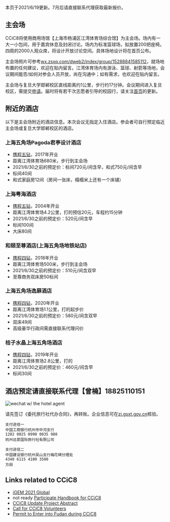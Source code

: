 本页于2021/6/19更新。7月后请直接联系代理获取最新报价。

## 主会场

CCiC8将使用商用场馆【上海市杨浦区江湾体育场综合馆】为主会场。场内有一大一小包间，用于嘉宾休息及封闭讨论。场内为标准篮球场，拟放置200把座椅。四周的2000人观众席，将设计开放讨论空间。具体场地设计将在首页公布。

主会场照片可参考[wx.zsxq.com/dweb2/index/group/15288841585112](https://wx.zsxq.com/dweb2/index/topic_detail/215114888155181)，就场地布置的任何建议，欢迎在贴内留言。江湾体育场内有游泳、篮球、射箭等场地，会议期间能否/如何对参会人员开放，尚在沟通中；如有需求，也欢迎在贴内留言。

主会场与复旦大学邯郸校区直线距离约1公里，步行约17分钟。会议期间进入复旦校区，需提交[申请](https://www.wjx.cn/vj/r6cE82R.aspx)。届时将有若干次志愿者引导的校园行，请关注[首页](/)的更新。

## 附近的酒店

以下是主会场附近的酒店信息。本次会议无指定入住酒店。参会者可自行预定临近主会场或复旦大学邯郸校区的酒店。

### 上海五角场Pagoda君亭设计酒店

* [携程五钻](https://m.ctrip.com/webapp/hotel/hoteldetail/12603011.html)，2017年开业
* 距离江湾体育场680米，步行到主会场
* 2021/6/30之前的预定价：标间720元/间含早，和式750元/间含早
* 标间40间
* 和式家庭房12间（房间一张床，榻榻米上还有一个床铺）  

### 上海粤海酒店

* [携程五钻](https://m.ctrip.com/webapp/hotel/hoteldetail/432276.html)，2004年开业
* 距离江湾体育场4.2公里，打的预估20元，车程约15分钟
* 2021/6/30之前的预定价：520元/间含早
* 标间100间
* 大床80间

### 和颐至尊酒店(上海五角场地铁站店)

* [携程四钻](https://m.ctrip.com/webapp/hotel/hoteldetail/21343977.html)，2018年开业
* 距离江湾体育场500米，步行到主会场
* 2021/6/30之前的预定价：510元/间含双早
* 至尊商务双床房50标间

### 上海五角场逸扉酒店

* [携程四钻](https://m.ctrip.com/webapp/hotel/hoteldetail/2382332.html)，2020年开业
* 距离江湾体育场1.1公里，打的起步价
* 2021/6/30之前的预定价：580元/间含双早
* 双床49间
* 高级豪华行政间需直接联系代理问价

### 桔子水晶上海五角场酒店

* [携程四钻](https://m.ctrip.com/webapp/hotel/hoteldetail/5248546.html)，2019年开业
* 距离江湾体育场2.8公里，打的
* 2021/6/30之前的预定价：460元/间含早
* 标间30间

## 酒店预定请直接联系代理【曾楠】18825110151

![wechat w/ the hotel agent](https://raw.githubusercontent.com/coronin/ccic8/gh-pages/sponsor-logo/zengnan.jpg)

请先签订《委托旅行社代办合同》，再转账。企业信息可在[zj.gsxt.gov.cn](http://zj.gsxt.gov.cn)核验。

    支付途径一
    中国工商银行杭州市中河支行
    1202 0025 0990 0035 980
    杭州远景国际旅行社有限公司

    支付途径二
    中国建设银行杭州吴山支行梅花碑分理处
    4340 6115 4100 3500
    方田

## Links related to CCiC8
- [iGEM 2021 Global](https://igem2021global.slack.com)
- not ready [Participate Handbook for CCiC8]()
- [CCiC8 Update Project Abstract](https://www.wjx.cn/vj/h4icxcB.aspx)
- [Call for CCiC8 Volunteers](https://www.wjx.cn/vj/rYR3vK6.aspx)
- [Permit to Enter into Fudan during CCiC8](https://www.wjx.cn/vj/r6cE82R.aspx)
